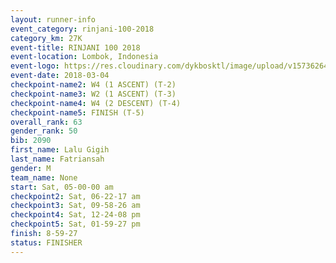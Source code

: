 ```yaml
---
layout: runner-info 
event_category: rinjani-100-2018 
category_km: 27K 
event-title: RINJANI 100 2018 
event-location: Lombok, Indonesia 
event-logo: https://res.cloudinary.com/dykbosktl/image/upload/v1573626435/Logo/Rinjani_eoufbh.png 
event-date: 2018-03-04 
checkpoint-name2: W4 (1 ASCENT) (T-2) 
checkpoint-name3: W2 (1 ASCENT) (T-3) 
checkpoint-name4: W4 (2 DESCENT) (T-4) 
checkpoint-name5: FINISH (T-5) 
overall_rank: 63
gender_rank: 50
bib: 2090
first_name: Lalu Gigih
last_name: Fatriansah
gender: M
team_name: None
start: Sat, 05-00-00 am
checkpoint2: Sat, 06-22-17 am
checkpoint3: Sat, 09-58-26 am
checkpoint4: Sat, 12-24-08 pm
checkpoint5: Sat, 01-59-27 pm
finish: 8-59-27
status: FINISHER
---
```

